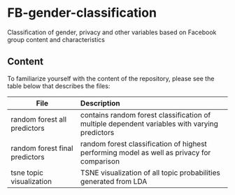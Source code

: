 # FB-gender-classification
Classification of gender, privacy and other variables based on Facebook group content and characteristics

## Content

To familiarize yourself with the content of the repository, please see the table below that describes the files: 

| File | Description|
|--------|:-----------|
| random forest all predictors | contains random forest classification of multiple dependent variables with varying predictors |
| random forest final predictors | random forest classification of highest performing model as well as privacy for comparison |
| tsne topic visualization| TSNE visualization of all topic probabilities generated from LDA |
